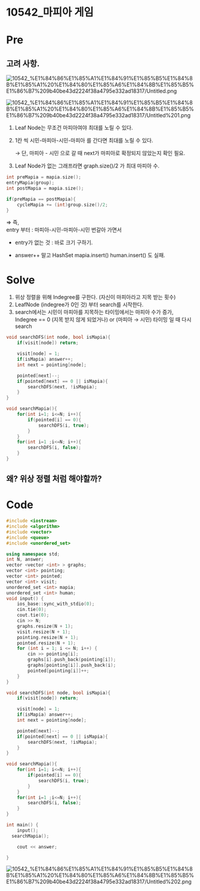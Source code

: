 # 10542_마피아 게임

#

# Pre

## 고려 사항.

![10542_%E1%84%86%E1%85%A1%E1%84%91%E1%85%B5%E1%84%8B%E1%85%A1%20%E1%84%80%E1%85%A6%E1%84%8B%E1%85%B5%E1%86%B7%209b40be43d2224f38a4795e332ad18317/Untitled.png](10542_%E1%84%86%E1%85%A1%E1%84%91%E1%85%B5%E1%84%8B%E1%85%A1%20%E1%84%80%E1%85%A6%E1%84%8B%E1%85%B5%E1%86%B7%209b40be43d2224f38a4795e332ad18317/Untitled.png)

![10542_%E1%84%86%E1%85%A1%E1%84%91%E1%85%B5%E1%84%8B%E1%85%A1%20%E1%84%80%E1%85%A6%E1%84%8B%E1%85%B5%E1%86%B7%209b40be43d2224f38a4795e332ad18317/Untitled%201.png](10542_%E1%84%86%E1%85%A1%E1%84%91%E1%85%B5%E1%84%8B%E1%85%A1%20%E1%84%80%E1%85%A6%E1%84%8B%E1%85%B5%E1%86%B7%209b40be43d2224f38a4795e332ad18317/Untitled%201.png)

1. Leaf Node는 무조건 마피아여야 최대를 노릴 수 있다.
2. 1칸 씩 시민-마피아-시민-마피아 를 간다면 최대를 노릴 수 있다.

    → 단, 마피아 - 시민 으로 갈 때 next가 마피아로 확정되지 않았는지 확인 필요.

3. Leaf Node가 없는 그래프라면   graph.size()/2 가 최대 마피아 수.

```cpp
int preMapia = mapia.size();
entryMapia(group);
int postMapia = mapia.size();

if(preMapia == postMapia){
    cycleMapia += (int)group.size()/2;
}
```

⇒ 즉,   
entry 부터  :  마피아-시민-마피아-시민 번갈아 가면서  
+  entry가 없는 것 :  바로 크기 구하기.

- answer++ 말고  HashSet   mapia.insert()   human.insert() 도 실패.

# Solve

1. 위상 정렬을 위해 Indegree를 구한다. (자신이 마피아라고 지목 받는 횟수)
2. LeafNode (indegree가 0인 것) 부터 search를 시작한다.
3. search에서는 시민이 마피아를 지목하는 타이밍에서는 마피아 수가 증가,
Indegree == 0 (지목 받지 않게 되었거나)  or  (마피아 → 시민) 타이밍 일 때 다시 search

```cpp
void searchDFS(int node, bool isMapia){
    if(visit[node]) return;

    visit[node] = 1;
    if(isMapia) answer++;
    int next = pointing[node];

    pointed[next]--;
    if(pointed[next] == 0 || isMapia){
        searchDFS(next, !isMapia);
    }
}

void searchMapia(){
    for(int i=1; i<=N; i++){
        if(pointed[i] == 0){
            searchDFS(i, true);
        }
    }
    for(int i=1 ;i<=N; i++){
        searchDFS(i, false);
    }
}

```

## 왜? 위상 정렬 처럼 해야할까?

# Code

```cpp
#include <iostream>
#include <algorithm>
#include <vector>
#include <queue>
#include <unordered_set>

using namespace std;
int N, answer;
vector <vector <int> > graphs;
vector <int> pointing;
vector <int> pointed;
vector <int> visit;
unordered_set <int> mapia;
unordered_set <int> human;
void input() {
    ios_base::sync_with_stdio(0);
    cin.tie(0);
    cout.tie(0);
    cin >> N;
    graphs.resize(N + 1);
    visit.resize(N + 1);
    pointing.resize(N + 1);
    pointed.resize(N + 1);
    for (int i = 1; i <= N; i++) {
        cin >> pointing[i];
        graphs[i].push_back(pointing[i]);
        graphs[pointing[i]].push_back(i);
        pointed[pointing[i]]++;
    }
}

void searchDFS(int node, bool isMapia){
    if(visit[node]) return;

    visit[node] = 1;
    if(isMapia) answer++;
    int next = pointing[node];

    pointed[next]--;
    if(pointed[next] == 0 || isMapia){
        searchDFS(next, !isMapia);
    }
}

void searchMapia(){
    for(int i=1; i<=N; i++){
        if(pointed[i] == 0){
            searchDFS(i, true);
        }
    }
    for(int i=1 ;i<=N; i++){
        searchDFS(i, false);
    }
}

int main() {
	input();
  searchMapia();

	cout << answer;

}
```

![10542_%E1%84%86%E1%85%A1%E1%84%91%E1%85%B5%E1%84%8B%E1%85%A1%20%E1%84%80%E1%85%A6%E1%84%8B%E1%85%B5%E1%86%B7%209b40be43d2224f38a4795e332ad18317/Untitled%202.png](10542_%E1%84%86%E1%85%A1%E1%84%91%E1%85%B5%E1%84%8B%E1%85%A1%20%E1%84%80%E1%85%A6%E1%84%8B%E1%85%B5%E1%86%B7%209b40be43d2224f38a4795e332ad18317/Untitled%202.png)